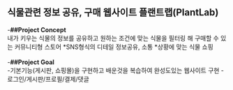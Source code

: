 식물관련 정보 공유, 구매 웹사이트 **플랜트랩(PlantLab)**<br>
---
-**##Project Concept** <br>
내가 키우는 식물의 정보를 공유하고 원하는 조건에 맞는 식물을 필터링 해 구매할 수 있는 커뮤니티형 스토어
*SNS형식의 디테일 정보공유, 소통
*상황에 맞는 식물 쇼핑
<br>
<br>
-**##Project Goal**<br>
 -기본기능(게시판, 쇼핑몰)을 구현하고 배운것을 복습하여 완성도있는 웹사이트 구현
 -로그인/게시판/프로필/결제/댓글
